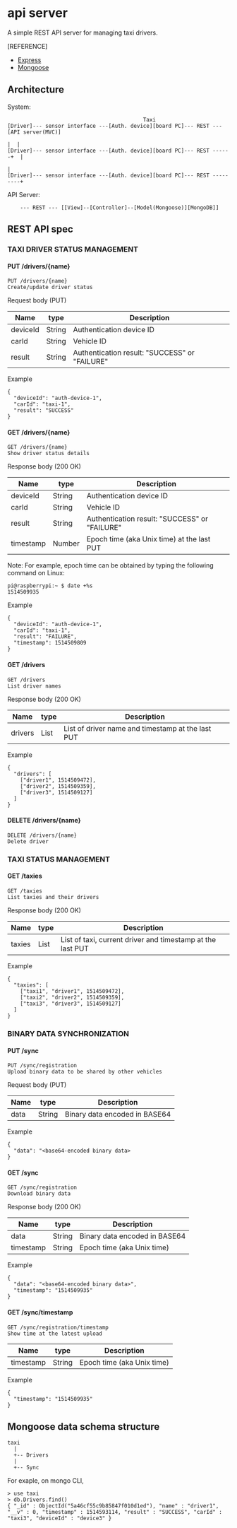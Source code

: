 # api server

A simple REST API server for managing taxi drivers.

[REFERENCE]
- [Express](https://developer.mozilla.org/en-US/docs/Learn/Server-side/Express_Nodejs)
- [Mongoose](http://mongoosejs.com/docs/)

## Architecture

System:
```
                                           Taxi
[Driver]--- sensor interface ---[Auth. device][board PC]--- REST ---[API server(MVC)]
                                                                       |  |
[Driver]--- sensor interface ---[Auth. device][board PC]--- REST ------+  |
                                                                          |
[Driver]--- sensor interface ---[Auth. device][board PC]--- REST ---------+
```

API Server:
```
    --- REST --- [[View]--[Controller]--[Model(Mongoose)][MongoDB]]
```

## REST API spec

### TAXI DRIVER STATUS MANAGEMENT

#### PUT /drivers/{name}
```
PUT /drivers/{name}
Create/update driver status
```
Request body (PUT)

|Name        |type   |Description                                   |
|------------|-------|----------------------------------------------|
|deviceId    |String |Authentication device ID                      |
|carId       |String |Vehicle ID                                    |
|result      |String |Authentication result: "SUCCESS" or "FAILURE" |

Example
```
{
  "deviceId": "auth-device-1",
  "carId": "taxi-1",
  "result": "SUCCESS"
}
```

#### GET /drivers/{name}
```
GET /drivers/{name}
Show driver status details
```
Response body (200 OK)

|Name        |type   |Description                                   |
|------------|-------|----------------------------------------------|
|deviceId    |String |Authentication device ID                      |
|carId       |String |Vehicle ID                                    |
|result      |String |Authentication result: "SUCCESS" or "FAILURE" |
|timestamp   |Number |Epoch time (aka Unix time) at the last PUT    |

Note: For example, epoch time can be obtained by typing the following command on Linux: 
```
pi@raspberrypi:~ $ date +%s
1514509935
```

Example
```
{
  "deviceId": "auth-device-1",
  "carId": "taxi-1",
  "result": "FAILURE",
  "timestamp": 1514509809
}
```

#### GET /drivers
```
GET /drivers
List driver names
```
Response body (200 OK)

|Name        |type   |Description                                       |
|------------|-------|--------------------------------------------------|
|drivers     |List   |List of driver name and timestamp at the last PUT |

Example
```
{
  "drivers": [
    ["driver1", 1514509472],
    ["driver2", 1514509359],
    ["driver3", 1514509127]
  ]
}
```

#### DELETE /drivers/{name}
```
DELETE /drivers/{name}
Delete driver
```

### TAXI STATUS MANAGEMENT

#### GET /taxies
```
GET /taxies
List taxies and their drivers
```
Response body (200 OK)

|Name        |type   |Description                                                |
|------------|-------|-----------------------------------------------------------|
|taxies      |List   |List of taxi, current driver and timestamp at the last PUT |

Example
```
{
  "taxies": [
    ["taxi1", "driver1", 1514509472],
    ["taxi2", "driver2", 1514509359],
    ["taxi3", "driver3", 1514509127]
  ]
}
```

### BINARY DATA SYNCHRONIZATION

#### PUT /sync
```
PUT /sync/registration
Upload binary data to be shared by other vehicles
```
Request body (PUT)

|Name        |type   |Description                                   |
|------------|-------|----------------------------------------------|
|data        |String |Binary data encoded in BASE64                 |

Example
```
{
  "data": "<base64-encoded binary data>
}
```

#### GET /sync
```
GET /sync/registration
Download binary data
```
Response body (200 OK)

|Name        |type   |Description                                   |
|------------|-------|----------------------------------------------|
|data        |String |Binary data encoded in BASE64                 |
|timestamp   |String |Epoch time (aka Unix time)                    |

Example
```
{
  "data": "<base64-encoded binary data>",
  "timestamp": "1514509935"
}
```

#### GET /sync/timestamp
```
GET /sync/registration/timestamp
Show time at the latest upload
```
|Name        |type   |Description                                   |
|------------|-------|----------------------------------------------|
|timestamp   |String |Epoch time (aka Unix time)                    |

Example
```
{
  "timestamp": "1514509935"
}
```

## Mongoose data schema structure

```
taxi
  |
  +-- Drivers
  |
  +-- Sync
```

For exaple, on mongo CLI,
```
> use taxi
> db.Drivers.find()
{ "_id" : ObjectId("5a46cf55c9b85847f010d1ed"), "name" : "driver1", "__v" : 0, "timestamp" : 1514593114, "result" : "SUCCESS", "carId" : "taxi3", "deviceId" : "device3" }
```

